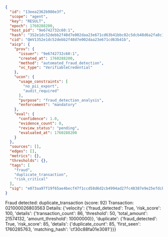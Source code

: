 ```json
{
  "id": "13eea2362b986e3f",
  "scope": "agent",
  "key": "RESULT",
  "epoch": 1760288200,
  "host_pid": "9e6742732c60:1",
  "hash": "352e1dc52debb2f48d7e002daa23e671cd63b41bbc02c5dcb48d6a2fa8c19c0d",
  "cid": "QmV1352e1dc52debb2f48d7e002daa23e671cd63b41b",
  "aicp": {
    "prov": {
      "issuer": "9e6742732c60:1",
      "created_at": 1760288200,
      "method": "automated_fraud_detection",
      "vc_type": "VerifiableCredential"
    },
    "ucon": {
      "usage_constraints": [
        "no_pii_export",
        "audit_required"
      ],
      "purpose": "fraud_detection_analysis",
      "enforcement": "mandatory"
    },
    "eval": {
      "confidence": 1.0,
      "evidence_count": 0,
      "review_status": "pending",
      "evaluated_at": 1760288200
    }
  },
  "sources": [],
  "edges": [],
  "metrics": {},
  "thresholds": {},
  "tags": [
    "fraud",
    "duplicate_transaction",
    "risk_critical"
  ],
  "sig": "e073aa97f19f65ae4becf47f1ccd58d6d2cb4994ad27fc48387e9e25efdcbef4"
}
```

Fraud detected: duplicate_transaction (score: 92)
Transaction: 021000026803563
Details: {'velocity': {'fraud_detected': True, 'risk_score': 100, 'details': {'transaction_count': 86, 'threshold': 50, 'total_amount': 21574132, 'amount_threshold': 10000000}}, 'duplicate': {'fraud_detected': True, 'risk_score': 85, 'details': {'duplicate_count': 85, 'first_seen': 1760285763, 'matching_hash': 'cf30c88fa01e3081'}}}